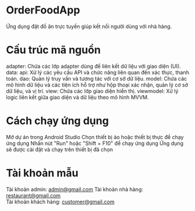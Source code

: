 # OrderFoodApp
Ứng dụng đặt đồ ăn trực tuyến giúp kết nối người dùng với nhà hàng.
# Cấu trúc mã nguồn
adapter: Chứa các lớp adapter dùng để liên kết dữ liệu với giao diện (UI).
data:
api: Xử lý các yêu cầu API và chức năng liên quan đến xác thực, thanh toán.
dao: Quản lý truy vấn và tương tác với cơ sở dữ liệu.
model: Chứa các mô hình dữ liệu và các tiện ích hỗ trợ như hộp thoại xác nhận, quản lý cơ sở dữ liệu, và vị trí.
view: Chứa các lớp giao diện hiển thị.
viewmodel: Xử lý logic liên kết giữa giao diện và dữ liệu theo mô hình MVVM.
# Cách chạy ứng dụng
Mở dự án trong Android Studio
Chọn thiết bị ảo hoặc thiết bị thực để chạy ứng dụng
Nhấn nút "Run" hoặc "Shift + F10" để chạy ứng dụng
Ứng dụng sẽ được cài đặt và chạy trên thiết bị đã chọn
# Tài khoản mẫu
Tài khoản admin: admin@gmail.com
Tài khoản nhà hàng: restaurant@gmail.com    
Tài khoản khách hàng: customer@gmail.com
